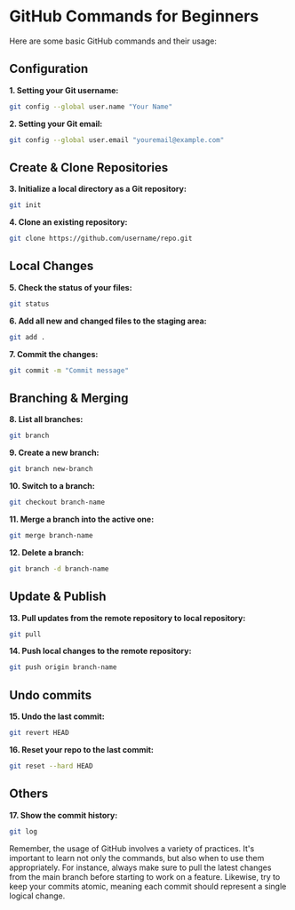 

# GitHub Commands for Beginners

Here are some basic GitHub commands and their usage:

## Configuration

**1. Setting your Git username:**

```bash
git config --global user.name "Your Name"
```

**2. Setting your Git email:**

```bash
git config --global user.email "youremail@example.com"
```

## Create & Clone Repositories

**3. Initialize a local directory as a Git repository:**

```bash
git init
```

**4. Clone an existing repository:**

```bash
git clone https://github.com/username/repo.git
```

## Local Changes

**5. Check the status of your files:**

```bash
git status
```

**6. Add all new and changed files to the staging area:**

```bash
git add .
```

**7. Commit the changes:**

```bash
git commit -m "Commit message"
```

## Branching & Merging

**8. List all branches:**

```bash
git branch
```

**9. Create a new branch:**

```bash
git branch new-branch
```

**10. Switch to a branch:**

```bash
git checkout branch-name
```

**11. Merge a branch into the active one:**

```bash
git merge branch-name
```

**12. Delete a branch:**

```bash
git branch -d branch-name
```

## Update & Publish

**13. Pull updates from the remote repository to local repository:**

```bash
git pull
```

**14. Push local changes to the remote repository:**

```bash
git push origin branch-name
```

## Undo commits

**15. Undo the last commit:**

```bash
git revert HEAD
```

**16. Reset your repo to the last commit:**

```bash
git reset --hard HEAD
```

## Others

**17. Show the commit history:**

```bash
git log
```

Remember, the usage of GitHub involves a variety of practices. It's important to learn not only the commands, but also when to use them appropriately. For instance, always make sure to pull the latest changes from the main branch before starting to work on a feature. Likewise, try to keep your commits atomic, meaning each commit should represent a single logical change.

